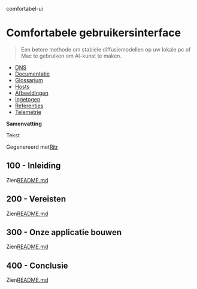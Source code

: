 comfortabel-ui

# Comfortabele gebruikersinterface

> Een betere methode om stabiele diffusiemodellen op uw lokale pc of Mac te gebruiken om AI-kunst te maken.

-   [DNS](./DNS.md)
-   [Documentatie](./DOCUMENTATION.md)
-   [Glossarium](./GLOSSARY.md)
-   [Hosts](./HOSTS.md)
-   [Afbeeldingen](./IMAGES.md)
-   [Ingetogen](./PODMAN.md)
-   [Referenties](./REFERENCES.md)
-   [Telemetrie](./TELEMETRY.md)

**Samenvatting**

Tekst

Gegenereerd met[Ritr](https://app.rytr.me)

## 100 - Inleiding

Zien[README.md](./100/README.md)

## 200 - Vereisten

Zien[README.md](./200/README.md)

## 300 - Onze applicatie bouwen

Zien[README.md](./300/README.md)

## 400 - Conclusie

Zien[README.md](./400/README.md)
